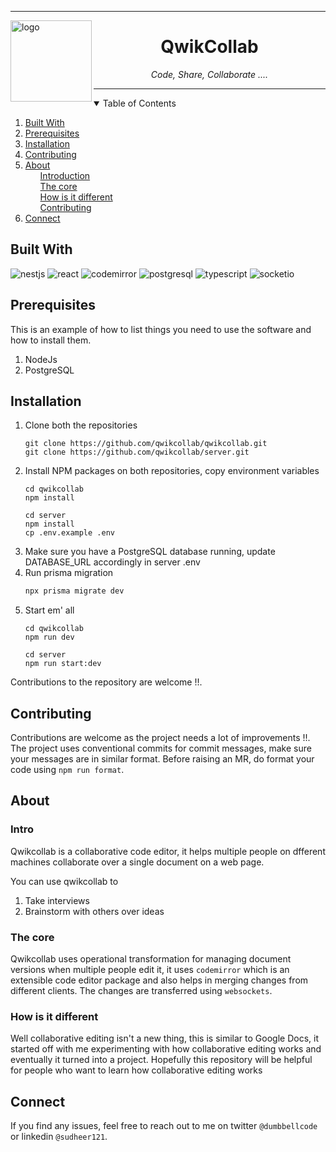 
---

<img align="left" src="https://i.ibb.co/25kXG8M/logo.png" alt="logo" width="130" height="130">

<div align="center"> 
<h1><b> QwikCollab  </b></h1>  
<i> Code, Share, Collaborate .... </i>
</div>

---

<!-- TABLE OF CONTENTS -->
<details open="open">
  <summary>Table of Contents</summary>
  <ol>
    <li><a href="#built-with">Built With</a></li>
    <li><a href="#prerequisites">Prerequisites</a></li>
    <li><a href="#installation">Installation</a></li>
    <li><a href="#contributing">Contributing</a></li>
    <li> 
        <a href="#about">About</a>
        <ul><a href="#intro"> Introduction </a></ul>
        <ul><a href="#the-core"> The core </a></ul>
        <ul><a href="#how-is-it-different"> How is it different </a></ul>
        <ul><a href="#contributing"> Contributing </a></ul>
    </li>
    <li><a href="#connect">Connect</a></li>
  </ol>
</details>

## Built With

<img alt="nestjs" src="https://img.shields.io/badge/nestjs-E0234E?style=for-the-badge&logo=nestjs&logoColor=white">

<img alt="react" src="https://img.shields.io/badge/React-20232A?style=for-the-badge&logo=react&logoColor=61DAFB">

<img alt="codemirror" src="https://img.shields.io/badge/CodeMirror-A30705?style=for-the-badge&logo=CodeMirror&logoColor=white">

<img alt="postgresql" src="https://img.shields.io/badge/PostgreSQL-316192?style=for-the-badge&logo=postgresql&logoColor=white">

<img alt="typescript" src="https://img.shields.io/badge/TypeScript-007ACC?style=for-the-badge&logo=typescript&logoColor=white">

<img alt="socketio" src="https://img.shields.io/badge/Socket.io-010101?&style=for-the-badge&logo=Socket.io&logoColor=white">

## Prerequisites

This is an example of how to list things you need to use the software and how to install them.

1. NodeJs
2. PostgreSQL

## Installation

1. Clone both the repositories
   ```shell
   git clone https://github.com/qwikcollab/qwikcollab.git
   git clone https://github.com/qwikcollab/server.git
   ```
2. Install NPM packages on both repositories, copy environment variables
   ```shell
   cd qwikcollab
   npm install
   ```
   ```shell
   cd server
   npm install
   cp .env.example .env
   ```
3. Make sure you have a PostgreSQL database running, update DATABASE_URL accordingly in server .env
4. Run prisma migration
   ```sh
   npx prisma migrate dev
   ```
5. Start em' all
   ```shell
   cd qwikcollab
   npm run dev
   ```
   ```shell
   cd server
   npm run start:dev
   ```

Contributions to the repository are welcome !!.

## Contributing

Contributions are welcome as the project needs a lot of improvements !!.
The project uses conventional commits for commit messages, make sure your
messages are in similar format. Before raising an MR, do format your
code using `npm run format`.

## About

### Intro

Qwikcollab is a collaborative code editor, it helps multiple people on dfferent machines collaborate over a single document
on a web page.

You can use qwikcollab to

1. Take interviews
2. Brainstorm with others over ideas

### The core

Qwikcollab uses operational transformation for managing document versions when
multiple people edit it, it uses `codemirror`
which is an extensible code editor package and also helps in
merging changes from different clients. The changes are transferred using `websockets`.

### How is it different

Well collaborative editing isn't a new thing, this is similar to Google Docs, it started off
with me experimenting with how collaborative editing works and eventually it turned into a project.
Hopefully this repository will be helpful for people who want to learn how collaborative editing
works

## Connect

If you find any issues, feel free to reach out to me on twitter
`@dumbbellcode` or linkedin `@sudheer121`. 
